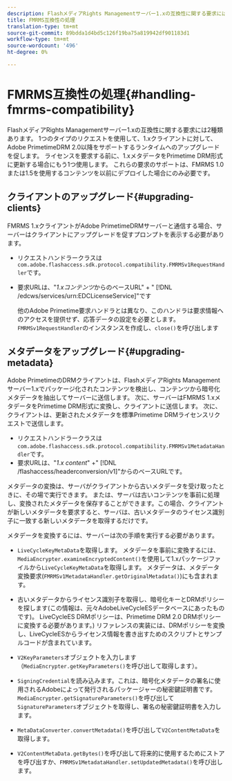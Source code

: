 ```yaml
---
description: FlashメディアRights Managementサーバー1.xの互換性に関する要求には2種類あります。 1つのタイプのリクエストを使用して、1.xクライアントに対して、Adobe PrimetimeDRM 2.0以降をサポートするランタイムへのアップグレードを促します。 ライセンスを要求する前に、1.xメタデータをPrimetime DRM形式に更新する場合にもう1つ使用します。 これらの要求のサポートは、FMRMS 1.0または1.5を使用するコンテンツを以前にデプロイした場合にのみ必要です。
title: FMRMS互換性の処理
translation-type: tm+mt
source-git-commit: 89bdda1d4bd5c126f19ba75a819942df901183d1
workflow-type: tm+mt
source-wordcount: '496'
ht-degree: 0%

---
```



# FMRMS互換性の処理{#handling-fmrms-compatibility}

FlashメディアRights Managementサーバー1.xの互換性に関する要求には2種類あります。 1つのタイプのリクエストを使用して、1.xクライアントに対して、Adobe PrimetimeDRM 2.0以降をサポートするランタイムへのアップグレードを促します。 ライセンスを要求する前に、1.xメタデータをPrimetime DRM形式に更新する場合にもう1つ使用します。 これらの要求のサポートは、FMRMS 1.0または1.5を使用するコンテンツを以前にデプロイした場合にのみ必要です。

## クライアントのアップグレード{#upgrading-clients}

FMRMS 1.xクライアントがAdobe PrimetimeDRMサーバーと通信する場合、サーバーはクライアントにアップグレードを促すプロンプトを表示する必要があります。

* リクエストハンドラークラスは`com.adobe.flashaccess.sdk.protocol.compatibility.FMRMSv1RequestHandler`です。
* 要求URLは、&quot;*1.xコンテンツ*&#x200B;からのベースURL&quot; + &quot; [!DNL /edcws/services/urn:EDCLicenseService]&quot;です

   他のAdobe Primetime要求ハンドラとは異なり、このハンドラは要求情報へのアクセスを提供せず、応答データの設定を必要とします。 `FMRMSv1RequestHandler`のインスタンスを作成し、`close()`を呼び出します

## メタデータをアップグレード{#upgrading-metadata}

Adobe PrimetimeのDRMクライアントは、FlashメディアRights Managementサーバー1.xでパッケージ化されたコンテンツを検出し、コンテンツから暗号化メタデータを抽出してサーバーに送信します。 次に、サーバーはFMRMS 1.xメタデータをPrimetime DRM形式に変換し、クライアントに送信します。 次に、クライアントは、更新されたメタデータを標準Primetime DRMライセンスリクエストで送信します。

* リクエストハンドラークラスは`com.adobe.flashaccess.sdk.protocol.compatibility.FMRMSv1MetadataHandler`です。
* 要求URLは、&quot;*1.x content*&quot; +&quot; [!DNL /flashaccess/headerconversion/v1]&quot;からのベースURLです。

メタデータの変換は、サーバがクライアントから古いメタデータを受け取ったときに、その場で実行できます。 または、サーバは古いコンテンツを事前に処理し、変換されたメタデータを保存することができます。この場合、クライアントが新しいメタデータを要求すると、サーバは、古いメタデータのライセンス識別子に一致する新しいメタデータを取得するだけです。

メタデータを変換するには、サーバーは次の手順を実行する必要があります。

* `LiveCycleKeyMetaData`を取得します。 メタデータを事前に変換するには、`MediaEncrypter.examineEncryptedContent()`を使用して1.xパッケージファイルから`LiveCycleKeyMetaData`を取得します。 メタデータは、メタデータ変換要求(`FMRMSv1MetadataHandler.getOriginalMetadata()`)にも含まれます。

* 古いメタデータからライセンス識別子を取得し、暗号化キーとDRMポリシーを探します(この情報は、元々AdobeLiveCycleESデータベースにあったものです)。 LiveCycleES DRMポリシーは、Primetime DRM 2.0 DRMポリシーに変換する必要があります。) リファレンスの実装には、DRMポリシーを変換し、LiveCycleESからライセンス情報を書き出すためのスクリプトとサンプルコードが含まれています。
* `V2KeyParameters`オブジェクトを入力します（`MediaEncrypter.getKeyParameters()`を呼び出して取得します）。

* `SigningCredential`を読み込みます。これは、暗号化メタデータの署名に使用されるAdobeによって発行されるパッケージャーの秘密鍵証明書です。 `MediaEncrypter.getSignatureParameters()`を呼び出して`SignatureParameters`オブジェクトを取得し、署名の秘密鍵証明書を入力します。

* `MetaDataConverter.convertMetadata()`を呼び出して`V2ContentMetaData`を取得します。

* `V2ContentMetaData.getBytes()`を呼び出して将来的に使用するためにストアを呼び出すか、`FMRMSv1MetadataHandler.setUpdatedMetadata()`を呼び出します。